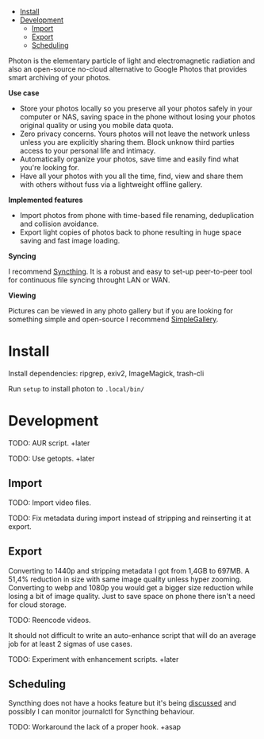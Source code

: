 
<!-- TOC GitLab -->

- [Install](#install)
- [Development](#development)
    - [Import](#import)
    - [Export](#export)
    - [Scheduling](#scheduling)

<!-- /TOC -->

Photon is the elementary particle of light and electromagnetic radiation and also an open-source no-cloud alternative to Google Photos that provides smart archiving of your photos.

**Use case**
- Store your photos locally so you preserve all your photos safely in your computer or NAS, saving space in the phone without losing your photos original quality or using you mobile data quota.
- Zero privacy concerns. Yours photos will not leave the network unless unless you are explicitly sharing them. Block unknow third parties access to your personal life and intimacy. 
- Automatically organize your photos, save time and easily find what you're looking for.
- Have all your photos with you all the time, find, view and share them with others without fuss via a lightweight offline gallery. 

**Implemented features**
- Import photos from phone with time-based file renaming, deduplication and collision avoidance.
- Export light copies of photos back to phone resulting in huge space saving and fast image loading.

**Syncing**

I recommend [Syncthing](https://github.com/syncthing/syncthing). It is a robust and easy to set-up peer-to-peer tool for continuous file syncing throught LAN or WAN.

**Viewing**

Pictures can be viewed in any photo gallery but if you are looking for something simple and open-source I recommend [SimpleGallery](https://github.com/SimpleMobileTools/Simple-Gallery).

# Install
Install dependencies: ripgrep, exiv2, ImageMagick, trash-cli

Run `setup` to install photon to `.local/bin/`

# Development
TODO: AUR script. +later

TODO: Use getopts. +later

## Import
TODO: Import video files.

TODO: Fix metadata during import instead of stripping and reinserting it at export.

## Export
Converting to 1440p and stripping metadata I got from 1,4GB to 697MB. A 51,4% reduction in size with same image quality unless hyper zooming. Converting to webp and 1080p you would get a bigger size reduction while losing a bit of image quality. Just to save space on phone there isn't a need for cloud storage.



TODO: Reencode videos.

It should not difficult to write an auto-enhance script that will do an average job for at least 2 sigmas of use cases.

TODO: Experiment with enhancement scripts. +later

## Scheduling
Syncthing does not have a hooks feature but it's being [discussed](https://github.com/syncthing/syncthing/issues/5601) and possibly I can monitor journalctl for Syncthing behaviour.

TODO: Workaround the lack of a proper hook. +asap


